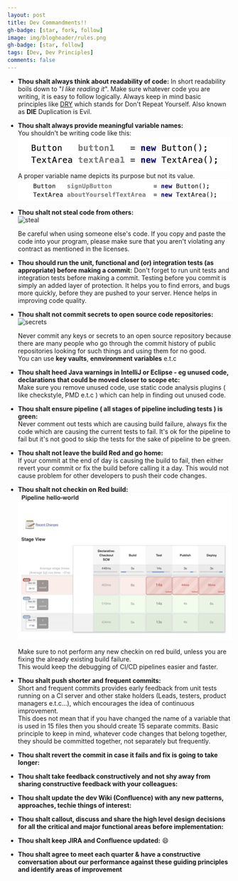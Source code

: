 ```yaml
---
layout: post
title: Dev Commandments!! 
gh-badge: [star, fork, follow]
image: img/blogheader/rules.png
gh-badge: [star, follow]
tags: [Dev, Dev Principles]
comments: false
---
```

  
*  **Thou shalt always think about readability of code:** In short readability boils down to "*I like reading it*". Make sure whatever code you are writing, 
   it is easy to follow logically. Always keep in mind basic principles like [DRY](https://en.wikipedia.org/wiki/Don%27t_repeat_yourself) which stands for Don't Repeat Yourself.
   Also known as **DIE** Duplication is Evil.
 
*  **Thou shalt always provide meaningful variable names:**  
   You shouldn't be writing code like this:  
   ![wrong](../img/dev_commands/wrong_var_name.png) 
    A proper variable name depicts its purpose but not its value.
   ![correct](../img/dev_commands/correct_var_name.png)

*  **Thou shalt not steal code from others:**  
   ![steal](https://media.giphy.com/media/tBb19fjQsnXRgMT3kZi/giphy.gif)    
   
   Be careful when using someone else's code. If you copy and paste the code into your program, 
   please make sure that you aren't violating any contract as mentioned in the licenses.

*  **Thou should run the unit, functional and (or) integration tests (as appropriate) before making a commit:** Don't forget to run unit tests and integration tests
   before making a commit. Testing before you commit is simply an added layer of protection. 
   It helps you to find errors, and bugs more quickly, before they are pushed to your server. Hence helps in improving code quality. 

*  **Thou shalt not commit secrets to open source code repositories:** 
   ![secrets](https://media.giphy.com/media/LiRoVoHjMa5bO/giphy.gif)  
   
   Never commit any keys or secrets to an open source repository because there are many people who go through the commit history of public repositories 
   looking for such things and using them for no good.  
   You can use **key vaults**, **ennvironment variables** e.t.c 
   
*  **Thou shalt heed Java warnings in IntelliJ or Eclipse  - eg unused code, declarations that could be moved closer to scope etc:**   
   Make sure you remove unused code, use static code analysis plugins ( like checkstyle, PMD e.t.c ) which can help in finding out unused code.      

*  **Thou shalt ensure pipeline ( all stages of pipeline including tests ) is green:**    
   Never comment out tests which are causing build failure, always fix the code which are causing the current 
   tests to fail. It's ok for the pipeline to fail but it's not good to skip the tests for the sake of pipeline 
   to be green. 
    
*  **Thou shalt not leave the build Red and go home:**  
   If your commit at the end of day is causing the build to fail, then either revert your commit or fix the build before calling it a day.
   This would not cause problem for other developers to push their code changes. 
   
*  **Thou shalt not checkin on Red build:**  
   ![redbuild](../img/dev_commands/red_build.png)  
   
   Make sure to not perform any new checkin on red build, unless you are fixing the already existing build failure.  
   This would keep the debugging of CI/CD pipelines easier and faster. 
  
*  **Thou shalt push shorter and frequent commits:**  
   Short and frequent commits provides early feedback from unit tests running on a CI server and other stake holders (Leads, testers, product managers e.t.c...), 
   which encourages the idea of continuous improvement.     
   This does not mean that if you have changed the name of a variable that is used in 15 files then you should create 15 separate commits.
   Basic principle to keep in mind, whatever code changes that belong together, they should be committed together, not separately but frequently.  
  
*  **Thou shalt revert the commit in case it fails and fix is going to take longer:**   
  
*  **Thou shalt take feedback constructively and not shy away from sharing constructive feedback with your colleagues:**

*  **Thou shalt update the dev Wiki (Confluence) with any new patterns, approaches, techie things of interest:**   
  
*  **Thou shalt callout, discuss and share the high level design decisions for all the critical and major functional areas before implementation:**  
    
*  **Thou shalt keep JIRA and Confluence updated:** :smile:

*  **Thou shalt agree to meet each quarter & have a constructive conversation about our performance against these guiding principles and identify areas of improvement** 



